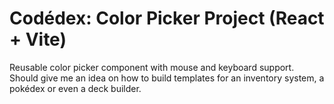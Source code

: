 # Codédex: Color Picker Project (React + Vite)

Reusable color picker component with mouse and keyboard support. Should give me an idea on how to build templates for an inventory system, a pokédex or even a deck builder.

